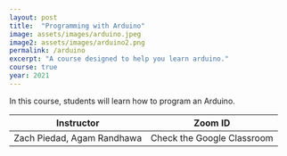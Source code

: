 ```yaml
---
layout: post
title:  "Programming with Arduino"
image: assets/images/arduino.jpeg
image2: assets/images/arduino2.png
permalink: /arduino
excerpt: "A course designed to help you learn arduino."
course: true
year: 2021
---
```


In this course, students will learn how to program an Arduino.


<table class="styled-table">
    <thead>
        <tr>
            <th>Instructor</th>
            <th>Zoom ID</th>
        </tr>
    </thead>
    <tbody>
        <tr>
            <td>Zach Piedad, Agam Randhawa</td>
            <td>Check the Google Classroom</td>
        </tr>
    </tbody>
</table>

<br/>
